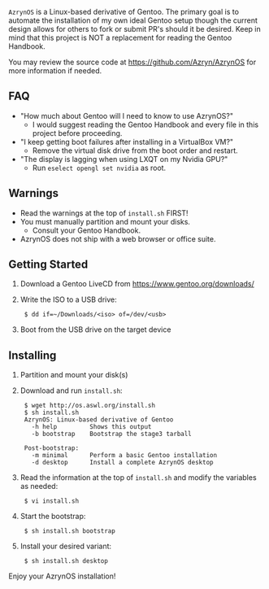 `AzrynOS` is a Linux-based derivative of Gentoo. The primary goal is to
automate the installation of my own ideal Gentoo setup though the
current design allows for others to fork or submit PR's should it be
desired. Keep in mind that this project is NOT a replacement for reading
the Gentoo Handbook.

You may review the source code at https://github.com/Azryn/AzrynOS for
more information if needed.


## FAQ
- "How much about Gentoo will I need to know to use AzrynOS?"
  - I would suggest reading the Gentoo Handbook and every file in this
    project before proceeding.
- "I keep getting boot failures after installing in a VirtualBox VM?"
  - Remove the virtual disk drive from the boot order and restart.
- "The display is lagging when using LXQT on my Nvidia GPU?"
  - Run `eselect opengl set nvidia` as root.


## Warnings
- Read the warnings at the top of `install.sh` FIRST!
- You must manually partition and mount your disks.
  - Consult your Gentoo Handbook.
- AzrynOS does not ship with a web browser or office suite.


## Getting Started
1. Download a Gentoo LiveCD from https://www.gentoo.org/downloads/

2. Write the ISO to a USB drive:

        $ dd if=~/Downloads/<iso> of=/dev/<usb>

3. Boot from the USB drive on the target device


## Installing
1. Partition and mount your disk(s)
2. Download and run `install.sh`:

        $ wget http://os.aswl.org/install.sh
        $ sh install.sh
        AzrynOS: Linux-based derivative of Gentoo
          -h help         Shows this output
          -b bootstrap    Bootstrap the stage3 tarball

        Post-bootstrap:
          -m minimal      Perform a basic Gentoo installation
          -d desktop      Install a complete AzrynOS desktop

3. Read the information at the top of `install.sh` and modify the
variables as needed:

        $ vi install.sh

4. Start the bootstrap:

        $ sh install.sh bootstrap

5. Install your desired variant:

        $ sh install.sh desktop

Enjoy your AzrynOS installation!
